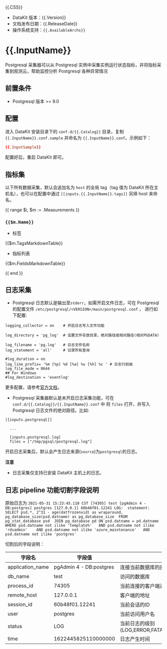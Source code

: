 {{.CSS}}

- DataKit 版本：{{.Version}}
- 文档发布日期：{{.ReleaseDate}}
- 操作系统支持：`{{.AvailableArchs}}`

# {{.InputName}}

Postgresql 采集器可以从 Postgresql 实例中采集实例运行状态指标，并将指标采集到观测云，帮助监控分析 Postgresql 各种异常情况

## 前置条件

- Postgresql 版本 >= 9.0

## 配置

进入 DataKit 安装目录下的 `conf.d/{{.Catalog}}` 目录，复制 `{{.InputName}}.conf.sample` 并命名为 `{{.InputName}}.conf`。示例如下：

```toml
{{.InputSample}}
```

配置好后，重启 DataKit 即可。

## 指标集

以下所有数据采集，默认会追加名为 `host` 的全局 tag（tag 值为 DataKit 所在主机名），也可以在配置中通过 `[[inputs.{{.InputName}}.tags]]` 另择 host 来命名。

{{ range $i, $m := .Measurements }}

### `{{$m.Name}}`

-  标签

{{$m.TagsMarkdownTable}}

- 指标列表

{{$m.FieldsMarkdownTable}}

{{ end }}

## 日志采集

- Postgresql 日志默认是输出至`stderr`，如需开启文件日志，可在 Postgresql 的配置文件 `/etc/postgresql/<VERSION>/main/postgresql.conf` ， 进行如下配置:

```
logging_collector = on    # 开启日志写入文件功能
                          
log_directory = 'pg_log'  # 设置文件存放目录，绝对路径或相对路径(相对PGDATA)

log_filename = 'pg.log'   # 日志文件名称
log_statement = 'all'     # 记录所有查询

#log_duration = on
log_line_prefix= '%m [%p] %d [%a] %u [%h] %c ' # 日志行前缀
log_file_mode = 0644
## For Windows
#log_destination = 'eventlog'
```

更多配置，请参考[官方文档](https://www.postgresql.org/docs/11/runtime-config-logging.html)。

- Postgresql 采集器默认是未开启日志采集功能，可在 `conf.d/{{.Catalog}}/{{.InputName}}.conf` 中 将 `files` 打开，并写入 Postgresql 日志文件的绝对路径。比如:

```
[[inputs.postgresql]]
  
  ...

  [inputs.postgresql.log]
  files = ["/tmp/pgsql/postgresql.log"]
```

开启日志采集后，默认会产生日志来源(`source`)为`postgresql`的日志。

**注意**

- 日志采集仅支持已安装 DataKit 主机上的日志。

## 日志 pipeline 功能切割字段说明

原始日志为
`2021-05-31 15:23:45.110 CST [74305] test [pgAdmin 4 - DB:postgres] postgres [127.0.0.1] 60b48f01.12241 LOG:  statement: 
		SELECT psd.*, 2^31 - age(datfrozenxid) as wraparound, pg_database_size(psd.datname) as pg_database_size 
		FROM pg_stat_database psd 
		JOIN pg_database pd ON psd.datname = pd.datname 
		WHERE psd.datname not ilike 'template%'   AND psd.datname not ilike 'rdsadmin'   
		AND psd.datname not ilike 'azure_maintenance'   AND psd.datname not ilike 'postgres'`

切割后的字段说明：

| 字段名 | 字段值 | 说明 |
|---|---|---|
|application_name|pgAdmin 4 - DB:postgres|连接当前数据库的应用的名称|
|db_name|test|访问的数据库|
|process_id|74305|当前连接的客户端进程ID|
|remote_host|127.0.0.1|客户端的地址|
|session_id|60b48f01.12241|当前会话的ID|
|user|postgres|当前访问用户名|
|status|LOG|当前日志的级别(LOG,ERROR,FATAL,PANIC,WARNING,NOTICE,INFO)|
|time|1622445825110000000|日志产生时间|

